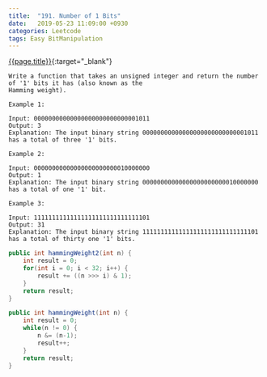 ```yaml
---
title:  "191. Number of 1 Bits"
date:   2019-05-23 11:09:00 +0930
categories: Leetcode
tags: Easy BitManipulation
---
```


[{{page.title}}](https://leetcode.com/problems/number-of-1-bits/){:target="_blank"}

    Write a function that takes an unsigned integer and return the number of '1' bits it has (also known as the
    Hamming weight).

    Example 1:

    Input: 00000000000000000000000000001011
    Output: 3
    Explanation: The input binary string 00000000000000000000000000001011 has a total of three '1' bits.

    Example 2:

    Input: 00000000000000000000000010000000
    Output: 1
    Explanation: The input binary string 00000000000000000000000010000000 has a total of one '1' bit.

    Example 3:

    Input: 11111111111111111111111111111101
    Output: 31
    Explanation: The input binary string 11111111111111111111111111111101 has a total of thirty one '1' bits.


```java
public int hammingWeight2(int n) {
    int result = 0;
    for(int i = 0; i < 32; i++) {
        result += ((n >>> i) & 1);
    }
    return result;
}
```

```java
public int hammingWeight(int n) {
    int result = 0;
    while(n != 0) {
        n &= (n-1);
        result++;
    }
    return result;
}
```
